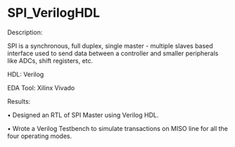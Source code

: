 # SPI_VerilogHDL

Description:

SPI is a synchronous, full duplex, single master - multiple slaves based interface used to send data between a controller and smaller peripherals like ADCs, shift registers, etc.

HDL: Verilog

EDA Tool: Xilinx Vivado

Results:

• Designed an RTL of SPI Master using Verilog HDL.

• Wrote a Verilog Testbench to simulate transactions on MISO line for all the four operating modes.
